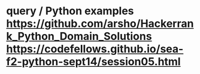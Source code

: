# query / Python examples https://github.com/arsho/Hackerrank_Python_Domain_Solutions  https://codefellows.github.io/sea-f2-python-sept14/session05.html
